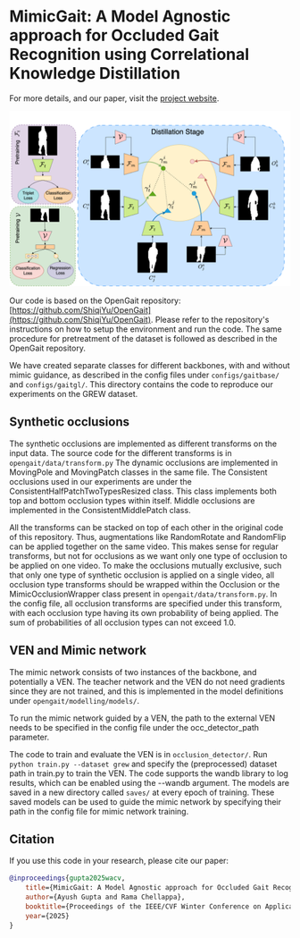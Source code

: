 # MimicGait: A Model Agnostic approach for Occluded Gait Recognition using Correlational Knowledge Distillation


For more details, and our paper, visit the [project website](https://ayush-00.github.io/mimicgait-website/).


![Main Image](images/Main_cropped.png)


Our code is based on the OpenGait repository: [https://github.com/ShiqiYu/OpenGait](https://github.com/ShiqiYu/OpenGait). Please refer to the repository's instructions on how to setup the environment and run the code. The same procedure for pretreatment of the dataset is followed as described in the OpenGait repository.

We have created separate classes for different backbones, with and without mimic guidance, as described in the config files under `configs/gaitbase/` and `configs/gaitgl/`. This directory contains the code to reproduce our experiments on the GREW dataset.

## Synthetic occlusions

The synthetic occlusions are implemented as different transforms on the input data. The source code for the different transforms is in `opengait/data/transform.py`
The dynamic occlusions are implemented in MovingPole and MovingPatch classes in the same file. 
The Consistent occlusions used in our experiments are under the ConsistentHalfPatchTwoTypesResized class. This class implements both top and bottom occlusion types within itself.
Middle occlusions are implemented in the ConsistentMiddlePatch class.

All the transforms can be stacked on top of each other in the original code of this repository. Thus, augmentations like RandomRotate and RandomFlip can be applied together on the same video. This makes sense for regular transforms, but not for occlusions as we want only one type of occlusion to be applied on one video. To make the occlusions mutually exclusive, such that only one type of synthetic occlusion is applied on a single video, all occlusion type transforms should be wrapped within the Occlusion or the MimicOcclusionWrapper class present in `opengait/data/transform.py`. In the config file, all occlusion transforms are specified under this transform, with each occlusion type having its own probability of being applied. The sum of probabilities of all occlusion types can not exceed 1.0. 

## VEN and Mimic network

The mimic network consists of two instances of the backbone, and potentially a VEN. The teacher network and the VEN do not need gradients since they are not trained, and this is implemented in the model definitions under `opengait/modelling/models/`. 

To run the mimic network guided by a VEN, the path to the external VEN needs to be specified in the config file under the occ_detector_path parameter. 

The code to train and evaluate the VEN is in `occlusion_detector/`. Run `python train.py --dataset grew` and specify the (preprocessed) dataset path in train.py to train the VEN. The code supports the wandb library to log results, which can be enabled using the --wandb argument.  The models are saved in a new directory called `saves/` at every epoch of training. These saved models can be used to guide the mimic network by specifying their path in the config file for mimic network training. 


## Citation

If you use this code in your research, please cite our paper:

```bibtex
@inproceedings{gupta2025wacv,
    title={MimicGait: A Model Agnostic approach for Occluded Gait Recognition using Correlational Knowledge Distillation},
    author={Ayush Gupta and Rama Chellappa},
    booktitle={Proceedings of the IEEE/CVF Winter Conference on Applications of Computer Vision (WACV)},
    year={2025}
}
```